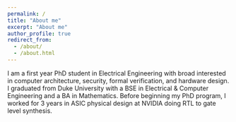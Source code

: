 ```yaml
---
permalink: /
title: "About me"
excerpt: "About me"
author_profile: true
redirect_from: 
  - /about/
  - /about.html
---
```



I am a first year PhD student in Electrical Engineering with broad interested in computer architecture, security, formal verification, and hardware design. I graduated from Duke University with a BSE in Electrical & Computer Engineering and a BA in Mathematics. Before beginning my PhD program, I worked for 3 years in ASIC physical design at NVIDIA doing RTL to gate level synthesis. 

